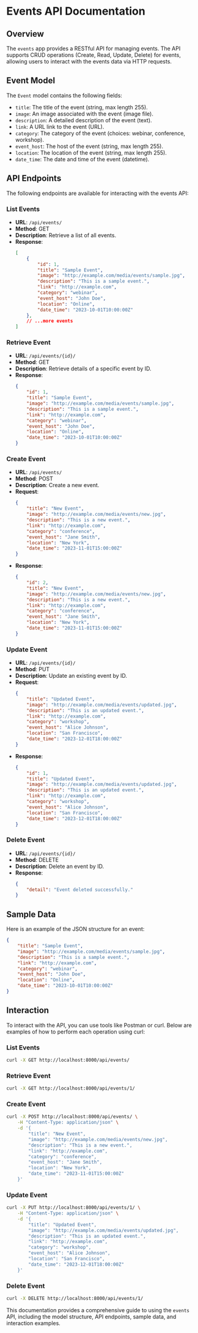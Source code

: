 
# Events API Documentation

## Overview
The `events` app provides a RESTful API for managing events. The API supports CRUD operations (Create, Read, Update, Delete) for events, allowing users to interact with the events data via HTTP requests.

## Event Model
The `Event` model contains the following fields:
- `title`: The title of the event (string, max length 255).
- `image`: An image associated with the event (image file).
- `description`: A detailed description of the event (text).
- `link`: A URL link to the event (URL).
- `category`: The category of the event (choices: webinar, conference, workshop).
- `event_host`: The host of the event (string, max length 255).
- `location`: The location of the event (string, max length 255).
- `date_time`: The date and time of the event (datetime).

## API Endpoints
The following endpoints are available for interacting with the events API:

### List Events
- **URL**: `/api/events/`
- **Method**: GET
- **Description**: Retrieve a list of all events.
- **Response**:
    ```json
    [
        {
            "id": 1,
            "title": "Sample Event",
            "image": "http://example.com/media/events/sample.jpg",
            "description": "This is a sample event.",
            "link": "http://example.com",
            "category": "webinar",
            "event_host": "John Doe",
            "location": "Online",
            "date_time": "2023-10-01T10:00:00Z"
        },
        // ...more events
    ]
    ```

### Retrieve Event
- **URL**: `/api/events/{id}/`
- **Method**: GET
- **Description**: Retrieve details of a specific event by ID.
- **Response**:
    ```json
    {
        "id": 1,
        "title": "Sample Event",
        "image": "http://example.com/media/events/sample.jpg",
        "description": "This is a sample event.",
        "link": "http://example.com",
        "category": "webinar",
        "event_host": "John Doe",
        "location": "Online",
        "date_time": "2023-10-01T10:00:00Z"
    }
    ```

### Create Event
- **URL**: `/api/events/`
- **Method**: POST
- **Description**: Create a new event.
- **Request**:
    ```json
    {
        "title": "New Event",
        "image": "http://example.com/media/events/new.jpg",
        "description": "This is a new event.",
        "link": "http://example.com",
        "category": "conference",
        "event_host": "Jane Smith",
        "location": "New York",
        "date_time": "2023-11-01T15:00:00Z"
    }
    ```
- **Response**:
    ```json
    {
        "id": 2,
        "title": "New Event",
        "image": "http://example.com/media/events/new.jpg",
        "description": "This is a new event.",
        "link": "http://example.com",
        "category": "conference",
        "event_host": "Jane Smith",
        "location": "New York",
        "date_time": "2023-11-01T15:00:00Z"
    }
    ```

### Update Event
- **URL**: `/api/events/{id}/`
- **Method**: PUT
- **Description**: Update an existing event by ID.
- **Request**:
    ```json
    {
        "title": "Updated Event",
        "image": "http://example.com/media/events/updated.jpg",
        "description": "This is an updated event.",
        "link": "http://example.com",
        "category": "workshop",
        "event_host": "Alice Johnson",
        "location": "San Francisco",
        "date_time": "2023-12-01T18:00:00Z"
    }
    ```
- **Response**:
    ```json
    {
        "id": 1,
        "title": "Updated Event",
        "image": "http://example.com/media/events/updated.jpg",
        "description": "This is an updated event.",
        "link": "http://example.com",
        "category": "workshop",
        "event_host": "Alice Johnson",
        "location": "San Francisco",
        "date_time": "2023-12-01T18:00:00Z"
    }
    ```

### Delete Event
- **URL**: `/api/events/{id}/`
- **Method**: DELETE
- **Description**: Delete an event by ID.
- **Response**: 
    ```json
    {
        "detail": "Event deleted successfully."
    }
    ```

## Sample Data
Here is an example of the JSON structure for an event:
```json
{
    "title": "Sample Event",
    "image": "http://example.com/media/events/sample.jpg",
    "description": "This is a sample event.",
    "link": "http://example.com",
    "category": "webinar",
    "event_host": "John Doe",
    "location": "Online",
    "date_time": "2023-10-01T10:00:00Z"
}
```

## Interaction
To interact with the API, you can use tools like Postman or curl. Below are examples of how to perform each operation using curl:

### List Events
```sh
curl -X GET http://localhost:8000/api/events/
```

### Retrieve Event
```sh
curl -X GET http://localhost:8000/api/events/1/
```

### Create Event
```sh
curl -X POST http://localhost:8000/api/events/ \
    -H "Content-Type: application/json" \
    -d '{
        "title": "New Event",
        "image": "http://example.com/media/events/new.jpg",
        "description": "This is a new event.",
        "link": "http://example.com",
        "category": "conference",
        "event_host": "Jane Smith",
        "location": "New York",
        "date_time": "2023-11-01T15:00:00Z"
    }'
```

### Update Event
```sh
curl -X PUT http://localhost:8000/api/events/1/ \
    -H "Content-Type: application/json" \
    -d '{
        "title": "Updated Event",
        "image": "http://example.com/media/events/updated.jpg",
        "description": "This is an updated event.",
        "link": "http://example.com",
        "category": "workshop",
        "event_host": "Alice Johnson",
        "location": "San Francisco",
        "date_time": "2023-12-01T18:00:00Z"
    }'
```

### Delete Event
```sh
curl -X DELETE http://localhost:8000/api/events/1/
```

This documentation provides a comprehensive guide to using the `events` API, including the model structure, API endpoints, sample data, and interaction examples.
